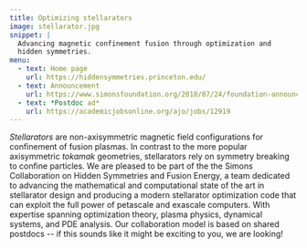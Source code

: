 ```yaml
---
title: Optimizing stellarators
image: stellarator.jpg
snippet: |
  Advancing magnetic confinement fusion through optimization and
  hidden symmetries.
menu:
  - text: Home page
    url: https://hiddensymmetries.princeton.edu/
  - text: Announcement
    url: https://www.simonsfoundation.org/2018/07/24/foundation-announces-simons-collaboration-on-hidden-symmetries-and-fusion-energy/
  - text: *Postdoc ad*
    url: https://academicjobsonline.org/ajo/jobs/12919
---
```


*Stellarators* are non-axisymmetric magnetic field configurations for
confinement of fusion plasmas.  In contrast to the more popular
axisymmetric *tokamak* geometries, stellarators rely on symmetry
breaking to confine particles.  We are pleased to be part of the the
Simons Collaboration on Hidden Symmetries and Fusion Energy, a team
dedicated to advancing the mathematical and computational state of the
art in stellarator design and producing a modern stellarator
optimization code that can exploit the full power of petascale and
exascale computers.  With expertise spanning optimization theory,
plasma physics, dynamical systems, and PDE analysis.  Our
collaboration model is based on shared postdocs -- if this sounds like
it might be exciting to you, we are looking!
